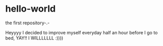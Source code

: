 # hello-world
the first repository-.-

Heyyyy
I decided to improve myself everyday half an hour before I go to bed, YAY!!
I WILLLLLLL :))))
